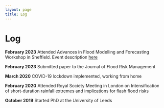 ```yaml
---
layout: page
title: Log
---
```

# Log


**February 2023** Attended Advances in Flood Modelling and Forecasting Workshop in Sheffield. Event description [here](https://www.sheffield.ac.uk/civil/news/advances-flood-modelling-and-forecasting-workshop#:~:text=Dr%20Georges%20Kesserwani%2C%20Senior%20Lecturer,on%201%2D2%20February%202024)

**February 2023** Submitted paper to the Journal of Flood Risk Management

**March 2020** COVID-19 lockdown implemented, working from home   

**February 2020** Attended Royal Society Meeting in London on Intensification of short-duration rainfall extremes and implications for flash flood risks  

**October 2019** Started PhD at the University of Leeds
